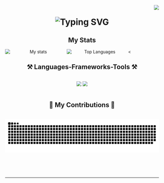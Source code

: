 <img align="right" src="https://visitor-badge.laobi.icu/badge?page_id=Marwan-Taha.Marwan-Taha"/>

<h1 align="center">
    <img src="https://readme-typing-svg.herokuapp.com?font=&weight=900&size=35&pause=800&color=0B17C6C1&center=true&vCenter=true&random=false&width=435&lines=It's+Marwan;Software+Engineer" alt="Typing SVG" />
</h1>

<h2 align="center">My Stats</h2>
<div align="center">
    <img src="https://github-readme-stats.vercel.app/api?username=Marwan-Taha&show_icons=true&theme=radical" alt="My stats" align="left" width="40%"/>
</div>
<div align="center">
    <img src="https://github-readme-stats.vercel.app/api/top-langs/?username=Marwan-Taha&layout=compact&theme=radical" alt="Top Languages" align="left" width="40%"/>
</div><




<br>

<h2 align="center">⚒️ Languages-Frameworks-Tools ⚒️</h2>
<br/>
<div align="center">
    <img src="https://skillicons.dev/icons?i=react,bootstrap,mui,html,css,vscode,github,figma,tailwind,git,r" />
    <img src="https://skillicons.dev/icons?i=nodejs,python,javascript,typescript,express,firebase,mongodb,c,java,nextjs,mysql,flask" /><br>
</div>

<br>


<div align="center">
  <h2>🐍 My Contributions 🐍</h2>
  <br>
  <img alt="snake eating my contributions" src="https://raw.githubusercontent.com/salesp07/salesp07/output/github-contribution-grid-snake.svg" />
  
  <br/><br/><br/>
</div>

<hr/>

    

    
     





<!--
**Marwan-Taha/Marwan-Taha** is a ✨ _special_ ✨ repository because its `README.md` (this file) appears on your GitHub profile.

Here are some ideas to get you started:

- 🔭 I’m currently working on ...
- 🌱 I’m currently learning ...
- 👯 I’m looking to collaborate on ...
- 🤔 I’m looking for help with ...
- 💬 Ask me about ...
- 📫 How to reach me: ...
- 😄 Pronouns: ...
- ⚡ Fun fact: ...
-->
